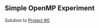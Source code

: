 ## Simple OpenMP Experiment

Solution to [Project #0](http://web.engr.oregonstate.edu/~mjb/cs575/Projects/proj00.html)
